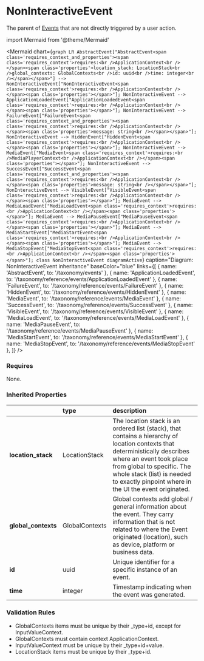 # NonInteractiveEvent

The parent of [Events](/taxonomy/events) that are not directly triggered by a user action.

import Mermaid from '@theme/Mermaid'

<Mermaid chart={`
    graph LR
      AbstractEvent["AbstractEvent<span class='requires_context_and_properties'><span class='requires_context'>requires:<br />ApplicationContext<br /></span><span class='properties'>location_stack: LocationStack<br />global_contexts: GlobalContexts<br />id: uuid<br />time: integer<br /></span></span>"] -->       NonInteractiveEvent["NonInteractiveEvent<span class='requires_context'>requires:<br />ApplicationContext<br /></span><span class='properties'></span>"];
      NonInteractiveEvent --> ApplicationLoadedEvent["ApplicationLoadedEvent<span class='requires_context'>requires:<br />ApplicationContext<br /></span><span class='properties'></span>"];
      NonInteractiveEvent --> FailureEvent["FailureEvent<span class='requires_context_and_properties'><span class='requires_context'>requires:<br />ApplicationContext<br /></span><span class='properties'>message: string<br /></span></span>"];
      NonInteractiveEvent --> HiddenEvent["HiddenEvent<span class='requires_context'>requires:<br />ApplicationContext<br /></span><span class='properties'></span>"];
      NonInteractiveEvent --> MediaEvent["MediaEvent<span class='requires_context'>requires:<br />MediaPlayerContext<br />ApplicationContext<br /></span><span class='properties'></span>"];
      NonInteractiveEvent --> SuccessEvent["SuccessEvent<span class='requires_context_and_properties'><span class='requires_context'>requires:<br />ApplicationContext<br /></span><span class='properties'>message: string<br /></span></span>"];
      NonInteractiveEvent --> VisibleEvent["VisibleEvent<span class='requires_context'>requires:<br />ApplicationContext<br /></span><span class='properties'></span>"];
      MediaEvent --> MediaLoadEvent["MediaLoadEvent<span class='requires_context'>requires:<br />ApplicationContext<br /></span><span class='properties'></span>"];
      MediaEvent --> MediaPauseEvent["MediaPauseEvent<span class='requires_context'>requires:<br />ApplicationContext<br /></span><span class='properties'></span>"];
      MediaEvent --> MediaStartEvent["MediaStartEvent<span class='requires_context'>requires:<br />ApplicationContext<br /></span><span class='properties'></span>"];
      MediaEvent --> MediaStopEvent["MediaStopEvent<span class='requires_context'>requires:<br />ApplicationContext<br /></span><span class='properties'></span>"];
    class NonInteractiveEvent diagramActive
  `}
  caption="Diagram: NonInteractiveEvent inheritance"
  baseColor="blue"
  links={[
{ name: 'AbstractEvent', to: '/taxonomy/events' }, { name: 'ApplicationLoadedEvent', to: '/taxonomy/reference/events/ApplicationLoadedEvent' }, { name: 'FailureEvent', to: '/taxonomy/reference/events/FailureEvent' }, { name: 'HiddenEvent', to: '/taxonomy/reference/events/HiddenEvent' }, { name: 'MediaEvent', to: '/taxonomy/reference/events/MediaEvent' }, { name: 'SuccessEvent', to: '/taxonomy/reference/events/SuccessEvent' }, { name: 'VisibleEvent', to: '/taxonomy/reference/events/VisibleEvent' }, { name: 'MediaLoadEvent', to: '/taxonomy/reference/events/MediaLoadEvent' }, { name: 'MediaPauseEvent', to: '/taxonomy/reference/events/MediaPauseEvent' }, { name: 'MediaStartEvent', to: '/taxonomy/reference/events/MediaStartEvent' }, { name: 'MediaStopEvent', to: '/taxonomy/reference/events/MediaStopEvent' },   ]}
/>

### Requires

None.

### Inherited Properties

|                      | type           | description                                                                                                                                                                                                                                                                  |
|:---------------------|:---------------|:-----------------------------------------------------------------------------------------------------------------------------------------------------------------------------------------------------------------------------------------------------------------------------|
| **location\_stack**  | LocationStack  | The location stack is an ordered list (stack), that contains a hierarchy of location contexts that deterministically describes where an event took place from global to specific. The whole stack (list) is needed to exactly pinpoint where in the UI the event originated. |
| **global\_contexts** | GlobalContexts | Global contexts add global / general information about the event. They carry information that is not related to where the Event originated (location), such as device, platform or business data.                                                                            |
| **id**               | uuid           | Unique identifier for a specific instance of an event.                                                                                                                                                                                                                       |
| **time**             | integer        | Timestamp indicating when the event was generated.                                                                                                                                                                                                                           |

### Validation Rules
* GlobalContexts items must be unique by their _type+id, except for InputValueContext.
* GlobalContexts must contain context ApplicationContext.
* InputValueContext must be unique by their _type+id+value.
* LocationStack items must be unique by their _type+id.


